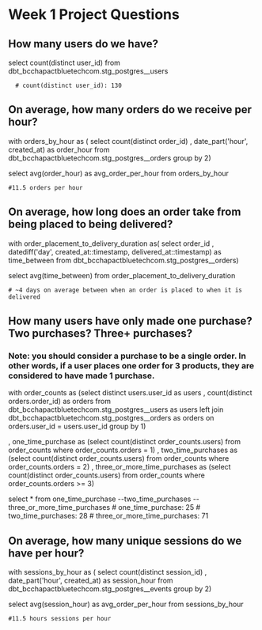 # Week 1 Project Questions

## How many users do we have?

select
  count(distinct user_id)
from
  dbt_bcchapactbluetechcom.stg_postgres__users

      # count(distinct user_id): 130

## On average, how many orders do we receive per hour?

with orders_by_hour as (
    select
      count(distinct order_id)
      , date_part('hour', created_at) as order_hour
from
  dbt_bcchapactbluetechcom.stg_postgres__orders
group by 2)

select
    avg(order_hour) as avg_order_per_hour
from
    orders_by_hour

    #11.5 orders per hour

## On average, how long does an order take from being placed to being delivered?

with order_placement_to_delivery_duration as(
   select
    order_id
    , datediff('day', created_at::timestamp, delivered_at::timestamp) as time_between
from
  dbt_bcchapactbluetechcom.stg_postgres__orders)

select
    avg(time_between)
from
    order_placement_to_delivery_duration

    # ~4 days on average between when an order is placed to when it is delivered

## How many users have only made one purchase? Two purchases? Three+ purchases?
### Note: you should consider a purchase to be a single order. In other words, if a user places one order for 3 products, they are considered to have made 1 purchase.

with order_counts as (select
    distinct users.user_id as users
    , count(distinct orders.order_id) as orders
from
  dbt_bcchapactbluetechcom.stg_postgres__users as users
left join dbt_bcchapactbluetechcom.stg_postgres__orders as orders on orders.user_id = users.user_id
group by 1)

, one_time_purchase as (select
        count(distinct order_counts.users)
    from order_counts
    where order_counts.orders = 1)
, two_time_purchases as (select
        count(distinct order_counts.users)
    from order_counts
    where order_counts.orders = 2)
, three_or_more_time_purchases as (select
        count(distinct order_counts.users)
    from order_counts
    where order_counts.orders >= 3)

select * from
    one_time_purchase 
    --two_time_purchases
    --three_or_more_time_purchases
    # one_time_purchase: 25
    # two_time_purchases: 28
    # three_or_more_time_purchases: 71

## On average, how many unique sessions do we have per hour?


with sessions_by_hour as (
    select
      count(distinct session_id)
      , date_part('hour', created_at) as session_hour
from
  dbt_bcchapactbluetechcom.stg_postgres__events
group by 2)

select
    avg(session_hour) as avg_order_per_hour
from
    sessions_by_hour

    #11.5 hours sessions per hour

